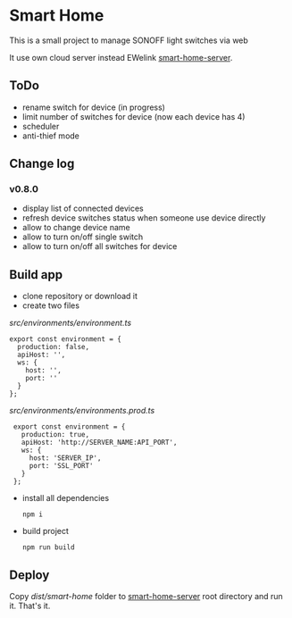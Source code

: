 # Smart Home

This is a small project to manage SONOFF light switches via web

It use own cloud server instead EWelink [smart-home-server](https://github.com/qjon/smart-home-server).

## ToDo

* rename switch for device (in progress)
* limit number of switches for device (now each device has 4)
* scheduler
* anti-thief mode

## Change log

### v0.8.0

* display list of connected devices
* refresh device switches status when someone use device directly
* allow to change device name
* allow to turn on/off single switch
* allow to turn on/off all switches for device

## Build app

* clone repository or download it
* create two files

_src/environments/environment.ts_
  
  
    export const environment = {
      production: false,
      apiHost: '',
      ws: {
        host: '',
        port: ''
      }
    };
   
_src/environments/environments.prod.ts_
   
   
     export const environment = {
       production: true,
       apiHost: 'http://SERVER_NAME:API_PORT',
       ws: {
         host: 'SERVER_IP',
         port: 'SSL_PORT'
       }
     };
   
* install all dependencies
      

      npm i
  
* build project


      npm run build
    
## Deploy

Copy _dist/smart-home_ folder to [smart-home-server](https://github.com/qjon/smart-home-server) root directory and run it. 
That's it.
